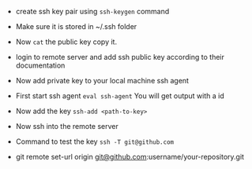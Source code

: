 + create ssh key pair using `ssh-keygen` command
+ Make sure it is stored in ~/.ssh folder
+ Now `cat` the public key copy it.
+ login to remote server and add ssh public key according to their documentation
+ Now add private key to your local machine ssh agent
+ First start ssh agent `eval ssh-agent`
You will get output with a id
+ Now add the key `ssh-add <path-to-key>`
+ Now ssh into the remote server

+ Command to test the key `ssh -T git@github.com`
+ git remote set-url origin git@github.com:username/your-repository.git


